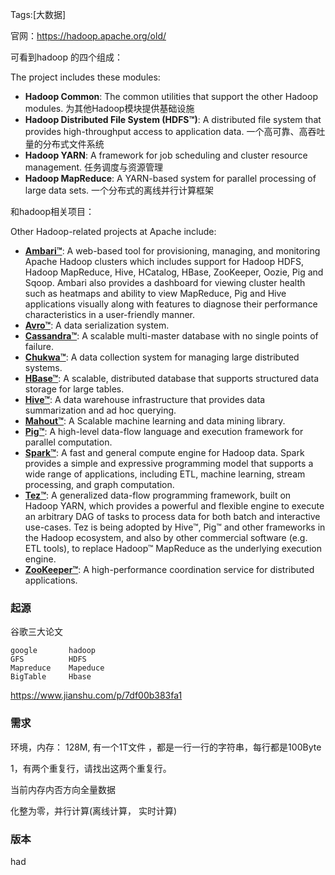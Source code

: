 Tags:[大数据] 

官网：<https://hadoop.apache.org/old/>



可看到hadoop 的四个组成：

The project includes these modules:

- **Hadoop Common**: The common utilities that support the other Hadoop modules. 为其他Hadoop模块提供基础设施
- **Hadoop Distributed File System (HDFS™)**: A distributed file system that provides high-throughput access to application data. 一个高可靠、高吞吐量的分布式文件系统
- **Hadoop YARN**: A framework for job scheduling and cluster resource management. 任务调度与资源管理
- **Hadoop MapReduce**: A YARN-based system for parallel processing of large data sets. 一个分布式的离线并行计算框架

和hadoop相关项目：

Other Hadoop-related projects at Apache include:

- [**Ambari™**](http://incubator.apache.org/ambari/): A web-based tool for provisioning, managing, and monitoring Apache Hadoop clusters which includes support for Hadoop HDFS, Hadoop MapReduce, Hive, HCatalog, HBase, ZooKeeper, Oozie, Pig and Sqoop. Ambari also provides a dashboard for viewing cluster health such as heatmaps and ability to view MapReduce, Pig and Hive applications visually along with features to diagnose their performance characteristics in a user-friendly manner.
- [**Avro™**](http://avro.apache.org/): A data serialization system.
- [**Cassandra™**](http://cassandra.apache.org/): A scalable multi-master database with no single points of failure.
- [**Chukwa™**](http://incubator.apache.org/chukwa/): A data collection system for managing large distributed systems.
- [**HBase™**](http://hbase.apache.org/): A scalable, distributed database that supports structured data storage for large tables.
- [**Hive™**](http://hive.apache.org/): A data warehouse infrastructure that provides data summarization and ad hoc querying.
- [**Mahout™**](http://mahout.apache.org/): A Scalable machine learning and data mining library.
- [**Pig™**](http://pig.apache.org/): A high-level data-flow language and execution framework for parallel computation.
- [**Spark™**](http://spark.incubator.apache.org/): A fast and general compute engine for Hadoop data. Spark provides a simple and expressive programming model that supports a wide range of applications, including ETL, machine learning, stream processing, and graph computation.
- [**Tez™**](http://tez.incubator.apache.org/): A generalized data-flow programming framework, built on Hadoop YARN, which provides a powerful and flexible engine to execute an arbitrary DAG of tasks to process data for both batch and interactive use-cases. Tez is being adopted by Hive™, Pig™ and other frameworks in the Hadoop ecosystem, and also by other commercial software (e.g. ETL tools), to replace Hadoop™ MapReduce as the underlying execution engine.
- [**ZooKeeper™**](http://zookeeper.apache.org/): A high-performance coordination service for distributed applications.



### 起源

谷歌三大论文

```
google       hadoop
GFS          HDFS
Mapreduce    Mapeduce
BigTable     Hbase
```

https://www.jianshu.com/p/7df00b383fa1



### 需求

环境，内存： 128M,  有一个1T文件 ，都是一行一行的字符串，每行都是100Byte

1，有两个重复行，请找出这两个重复行。

当前内存内否方向全量数据



化整为零，并行计算(离线计算， 实时计算)

### 版本

had

